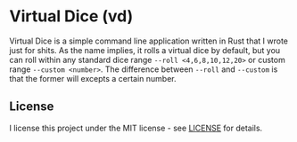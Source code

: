 # Virtual Dice (vd)

Virtual Dice is a simple command line application written in Rust that I wrote just for shits. As the name implies, it rolls a virtual dice by default, but you can roll within any standard dice range ``--roll <4,6,8,10,12,20>`` or custom range ``--custom <number>``. The difference between ``--roll`` and ``--custom`` is that the former will excepts a certain number.

## License

I license this project under the MIT license - see [LICENSE](LICENSE) for details.